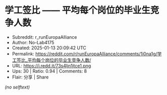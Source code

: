 # 学工签比 —— 平均每个岗位的毕业生竞争人数

- Subreddit: r_runEuropaAlliance
- Author: No-Lab4175
- Created: 2025-01-13 20:09:42 UTC
- Permalink: https://reddit.com/r/runEuropaAlliance/comments/1i0na1g/学工签比_平均每个岗位的毕业生竞争人数/
- URL: https://i.redd.it/73s4ljn1jtce1.png
- Ups: 30 | Ratio: 0.94 | Comments: 8
- Flair: 分享 | Share

_(no selftext)_
